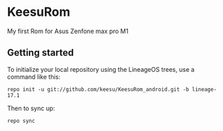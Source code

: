 KeesuRom
===========
My first Rom for Asus Zenfone max pro M1

Getting started
---------------


To initialize your local repository using the LineageOS trees, use a command like this:
```
repo init -u git://github.com/keesu/KeesuRom_android.git -b lineage-17.1
```
Then to sync up:
```
repo sync
```
